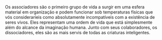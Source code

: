 ﻿Os associadores são o primeiro grupo de vida a surgir em uma esfera material em organização e podem funcionar sob temperaturas físicas que vós consideraríeis como absolutamente incompatíveis com a existência de seres vivos. Eles representam uma ordem de vida que está simplesmente além do alcance da imaginação humana. Junto com seus colaboradores, os dissociadores, eles são as mais servis de todas as criaturas inteligentes.